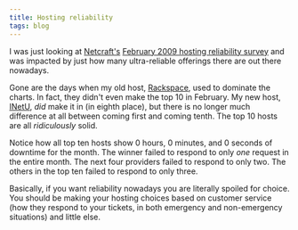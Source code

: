 ```yaml
---
title: Hosting reliability
tags: blog
---
```


I was just looking at [Netcraft's](http://netcraft.com/) [February 2009 hosting reliability survey](http://news.netcraft.com/archives/2009/03/02/new_york_internet_was_the_most_reliable_hosting_company_site_in_february_2009.html) and was impacted by just how many ultra-reliable offerings there are out there nowadays.

Gone are the days when my old host, [Rackspace](/wiki/Rackspace), used to dominate the charts. In fact, they didn't even make the top 10 in February. My new host, [INetU](/wiki/INetU), *did* make it in (in eighth place), but there is no longer much difference at all between coming first and coming tenth. The top 10 hosts are all *ridiculously* solid.

Notice how all top ten hosts show 0 hours, 0 minutes, and 0 seconds of downtime for the month. The winner failed to respond to only *one* request in the entire month. The next four providers failed to respond to only two. The others in the top ten failed to respond to only three.

Basically, if you want reliability nowadays you are literally spoiled for choice. You should be making your hosting choices based on customer service (how they respond to your tickets, in both emergency and non-emergency situations) and little else.
